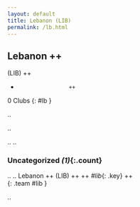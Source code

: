 ```yaml
---
layout: default
title: Lebanon (LIB)
permalink: /lb.html
---
```



## Lebanon   ++
(LIB)  ++
-                     ++
0 Clubs
{: #lb }


.. 




.. 




.. 
.. 


### Uncategorized _(1)_{:.count}


..
..
Lebanon  ++
 (LIB) ++
 ++
_#lib_{: .key} ++
<br>
{: .team #lib }




.. 
 
